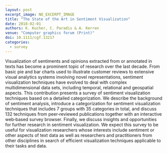 ```yaml
---
layout: post
excerpt_image: NO_EXCERPT_IMAGE
title: "The State of the Art in Sentiment Visualization"
date: 2018-02-01
authors: K. Kucher, C. Paradis & A. Kerren
venue: "Computer graphics forum (Print)"
doi: 10.1111/cgf.13217
categories:
  - survey
---
```

Visualization of sentiments and opinions extracted from or annotated in texts has become a prominent topic of research over the last decade. From basic pie and bar charts used to illustrate customer reviews to extensive visual analytics systems involving novel representations, sentiment visualization techniques have evolved to deal with complex multidimensional data sets, including temporal, relational and geospatial aspects. This contribution presents a survey of sentiment visualization techniques based on a detailed categorization. We describe the background of sentiment analysis, introduce a categorization for sentiment visualization techniques that includes 7 groups with 35 categories in total, and discuss 132 techniques from peer‐reviewed publications together with an interactive web‐based survey browser. Finally, we discuss insights and opportunities for further research in sentiment visualization. We expect this survey to be useful for visualization researchers whose interests include sentiment or other aspects of text data as well as researchers and practitioners from other disciplines in search of efficient visualization techniques applicable to their tasks and data.
